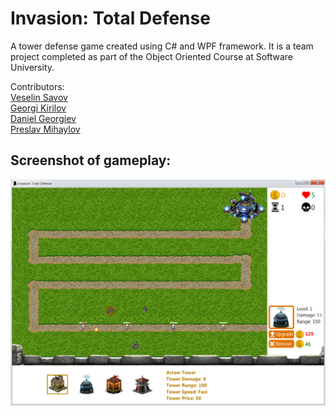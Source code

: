 # Invasion: Total Defense
A tower defense game created using C# and WPF framework.
It is a team project completed as part of the Object Oriented Course at Software University.

Contributors:  
[Veselin Savov](https://github.com/vsavov1)  
[Georgi Kirilov](https://github.com/gkkirilov)  
[Daniel Georgiev](https://github.com/Daniel-Georgiev)  
[Preslav Mihaylov](https://github.com/PreslavMihaylov)  

## Screenshot of gameplay:

![Invasion: Total Defense GamePlay](https://github.com/PreslavMihaylov/Invasion-TotalDefense/blob/master/ingame-screenshot.png)
